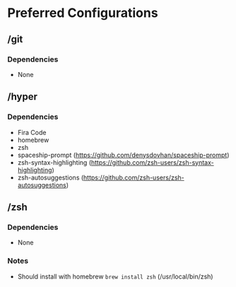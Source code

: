 # Preferred Configurations

## /git
### Dependencies
* None

## /hyper
### Dependencies
* Fira Code
* homebrew
* zsh
* spaceship-prompt (https://github.com/denysdovhan/spaceship-prompt)
* zsh-syntax-highlighting (https://github.com/zsh-users/zsh-syntax-highlighting)
* zsh-autosuggestions (https://github.com/zsh-users/zsh-autosuggestions)

## /zsh
### Dependencies
* None

### Notes
* Should install with homebrew `brew install zsh` (/usr/local/bin/zsh)
